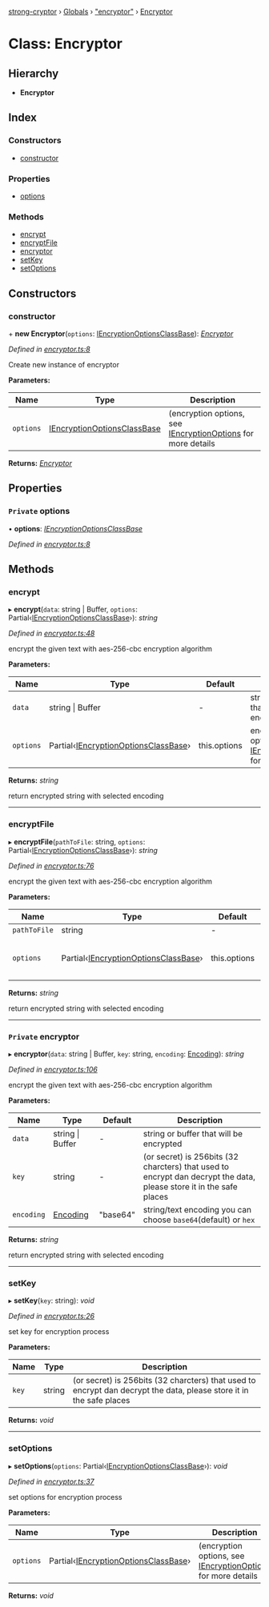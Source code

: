 [strong-cryptor](../README.md) › [Globals](../globals.md) › ["encryptor"](../modules/_encryptor_.md) › [Encryptor](_encryptor_.encryptor.md)

# Class: Encryptor

## Hierarchy

* **Encryptor**

## Index

### Constructors

* [constructor](_encryptor_.encryptor.md#constructor)

### Properties

* [options](_encryptor_.encryptor.md#private-options)

### Methods

* [encrypt](_encryptor_.encryptor.md#encrypt)
* [encryptFile](_encryptor_.encryptor.md#encryptfile)
* [encryptor](_encryptor_.encryptor.md#private-encryptor)
* [setKey](_encryptor_.encryptor.md#setkey)
* [setOptions](_encryptor_.encryptor.md#setoptions)

## Constructors

###  constructor

\+ **new Encryptor**(`options`: [IEncryptionOptionsClassBase](../interfaces/_typings_interface_index_.iencryptionoptionsclassbase.md)): *[Encryptor](_encryptor_.encryptor.md)*

*Defined in [encryptor.ts:8](https://github.com/RizkyArifNur/strong-cryptor/blob/2bf2f8d/src/encryptor.ts#L8)*

Create new instance of encryptor

**Parameters:**

Name | Type | Description |
------ | ------ | ------ |
`options` | [IEncryptionOptionsClassBase](../interfaces/_typings_interface_index_.iencryptionoptionsclassbase.md) | (encryption options, see [IEncryptionOptions](../interfaces/_typings_interface_index_.iencryptionoptions.md) for more details  |

**Returns:** *[Encryptor](_encryptor_.encryptor.md)*

## Properties

### `Private` options

• **options**: *[IEncryptionOptionsClassBase](../interfaces/_typings_interface_index_.iencryptionoptionsclassbase.md)*

*Defined in [encryptor.ts:8](https://github.com/RizkyArifNur/strong-cryptor/blob/2bf2f8d/src/encryptor.ts#L8)*

## Methods

###  encrypt

▸ **encrypt**(`data`: string | Buffer, `options`: Partial‹[IEncryptionOptionsClassBase](../interfaces/_typings_interface_index_.iencryptionoptionsclassbase.md)›): *string*

*Defined in [encryptor.ts:48](https://github.com/RizkyArifNur/strong-cryptor/blob/2bf2f8d/src/encryptor.ts#L48)*

encrypt the given text with aes-256-cbc encryption algorithm

**Parameters:**

Name | Type | Default | Description |
------ | ------ | ------ | ------ |
`data` | string &#124; Buffer | - | string or Buffer that will be encrypted |
`options` | Partial‹[IEncryptionOptionsClassBase](../interfaces/_typings_interface_index_.iencryptionoptionsclassbase.md)› |  this.options | encryption options, see [IEncryptionOptions](../interfaces/_typings_interface_index_.iencryptionoptions.md) for more details |

**Returns:** *string*

return encrypted string with selected encoding

___

###  encryptFile

▸ **encryptFile**(`pathToFile`: string, `options`: Partial‹[IEncryptionOptionsClassBase](../interfaces/_typings_interface_index_.iencryptionoptionsclassbase.md)›): *string*

*Defined in [encryptor.ts:76](https://github.com/RizkyArifNur/strong-cryptor/blob/2bf2f8d/src/encryptor.ts#L76)*

encrypt the given text with aes-256-cbc encryption algorithm

**Parameters:**

Name | Type | Default | Description |
------ | ------ | ------ | ------ |
`pathToFile` | string | - | string of file path |
`options` | Partial‹[IEncryptionOptionsClassBase](../interfaces/_typings_interface_index_.iencryptionoptionsclassbase.md)› |  this.options | encryption options, see [IEncryptionOptions](../interfaces/_typings_interface_index_.iencryptionoptions.md) for more details |

**Returns:** *string*

return encrypted string with selected encoding

___

### `Private` encryptor

▸ **encryptor**(`data`: string | Buffer, `key`: string, `encoding`: [Encoding](../modules/_typings_index_.md#encoding)): *string*

*Defined in [encryptor.ts:106](https://github.com/RizkyArifNur/strong-cryptor/blob/2bf2f8d/src/encryptor.ts#L106)*

encrypt the given text with aes-256-cbc encryption algorithm

**Parameters:**

Name | Type | Default | Description |
------ | ------ | ------ | ------ |
`data` | string &#124; Buffer | - | string or buffer that will be encrypted |
`key` | string | - | (or secret) is 256bits (32 charcters) that used to encrypt dan decrypt the data, please store it in the safe places |
`encoding` | [Encoding](../modules/_typings_index_.md#encoding) | "base64" | string/text encoding you can choose `base64`(default) or `hex` |

**Returns:** *string*

return encrypted string with selected encoding

___

###  setKey

▸ **setKey**(`key`: string): *void*

*Defined in [encryptor.ts:26](https://github.com/RizkyArifNur/strong-cryptor/blob/2bf2f8d/src/encryptor.ts#L26)*

set key for encryption process

**Parameters:**

Name | Type | Description |
------ | ------ | ------ |
`key` | string | (or secret) is 256bits (32 charcters) that used to encrypt dan decrypt the data, please store it in the safe places  |

**Returns:** *void*

___

###  setOptions

▸ **setOptions**(`options`: Partial‹[IEncryptionOptionsClassBase](../interfaces/_typings_interface_index_.iencryptionoptionsclassbase.md)›): *void*

*Defined in [encryptor.ts:37](https://github.com/RizkyArifNur/strong-cryptor/blob/2bf2f8d/src/encryptor.ts#L37)*

set options for encryption process

**Parameters:**

Name | Type | Description |
------ | ------ | ------ |
`options` | Partial‹[IEncryptionOptionsClassBase](../interfaces/_typings_interface_index_.iencryptionoptionsclassbase.md)› | (encryption options, see [IEncryptionOptions](../interfaces/_typings_interface_index_.iencryptionoptions.md) for more details  |

**Returns:** *void*
